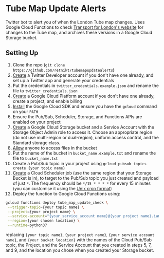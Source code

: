 # Tube Map Update Alerts
Twitter bot to alert you of when the London Tube map changes.
Uses Google Cloud Functions to check
[Transport for London's website](https://tfl.gov.uk/maps/track) for changes to
the Tube map, and archives these versions in a Google Cloud Storage bucket.

## Setting Up
1. Clone the repo (`git clone https://github.com/retnikt/tubemapupdatealerts`)
2. [Create][1] a Twitter Developer account if you don't have one already, and set up
a Twitter app and generate your credentials
3. Put the credentials in `twitter_credentials.example.json` and rename the file
to `twitter_credentials.json`
4. [Create][2] a Google Cloud Platform account if you don't have one already, create
a project, and enable billing
5. [Install][3] the Google Cloud SDK and ensure you have the `gcloud` command on
your `PATH`
6. Ensure the Pub/Sub, Scheduler, Storage, and Functions APIs are enabled on
your project
7. [Create][4] a Google Cloud Storage bucket and a Service Account with the
Storage Object Admin role to access it. Choose an appropriate region (do not use
multi-region or dual-region), uniform access control, and the Standard storage
class.
8. [Allow][7] anyone to access files in the bucket
8. Put the name of the bucket in `bucket_name.example.txt` and rename the file
to `bucket_name.txt`
9. Create a Pub/Sub topic in your project using `gcloud pubsub topics create
{your topic name}`
10. [Create][5] a Cloud Scheduler job (use the same region that your Storage
Bucket is in), to target to the Pub/Sub topic you just created and payload of
just `*`. The frequency should be `*/15 * * * *` for every 15 minutes (you can 
customise it using the [Unix cron format][6])
9. Deploy the function to Google Cloud Functions using:
```bash
gcloud functions deploy tube_map_update_check \
 --trigger-topic={your topic name} \
 --project={your project name} \
 --service-account="{your_service_account name}@{your project name}.iam.gserviceaccount.com" \
 --region={your chosen location} \
 --runtime=python37
```
replacing `{your topic name}`,  `{your project name}`,
`{your service account name}`, and `{your bucket location}` with the names of
the Cloud Pub/Sub topic, the Project, and the Service Account that you created
in steps 5, 7, and 9, and the location you chose when you created your Storage
bucket. 

[1]: https://python-twitter.readthedocs.io/en/latest/getting_started.html#getting-your-application-tokens 
[2]: https://console.cloud.google.com/
[3]: https://cloud.google.com/sdk/docs/
[4]: https://cloud.google.com/storage/docs/creating-buckets
[5]: https://cloud.google.com/scheduler/docs/creating#creating_jobs
[6]: http://man7.org/linux/man-pages/man5/crontab.5.html
[7]: https://cloud.google.com/storage/docs/access-control/making-data-public#buckets
